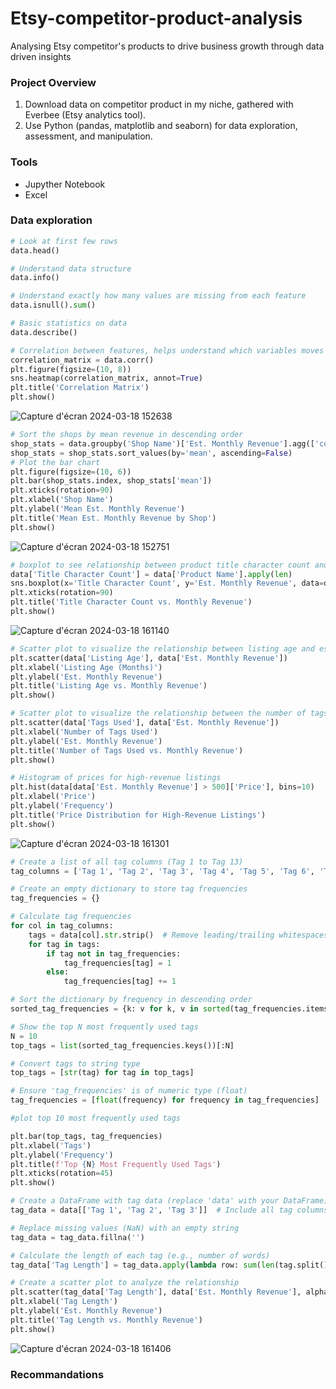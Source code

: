 # Etsy-competitor-product-analysis
Analysing Etsy competitor's products to drive business growth through data driven insights

### Project Overview
1. Download data on competitor product in my niche, gathered with Everbee (Etsy analytics tool).
2. Use Python (pandas, matplotlib and seaborn) for data exploration, assessment, and manipulation.

### Tools 
- Jupyther Notebook
- Excel

### Data exploration
```python
# Look at first few rows
data.head()
```
```python
# Understand data structure
data.info()
```
```python
# Understand exactly how many values are missing from each feature
data.isnull().sum()
```
```python
# Basic statistics on data
data.describe()
```
```python
# Correlation between features, helps understand which variables moves together
correlation_matrix = data.corr()
plt.figure(figsize=(10, 8))
sns.heatmap(correlation_matrix, annot=True)
plt.title('Correlation Matrix')
plt.show()
```
![Capture d'écran 2024-03-18 152638](https://github.com/PhilippePerels/Etsy-competitor-product-analysis/assets/118985006/7df1a45c-6774-4474-a584-39e1a8f76398)
```python
# Sort the shops by mean revenue in descending order
shop_stats = data.groupby('Shop Name')['Est. Monthly Revenue'].agg(['count', 'mean'])
shop_stats = shop_stats.sort_values(by='mean', ascending=False)
# Plot the bar chart
plt.figure(figsize=(10, 6))
plt.bar(shop_stats.index, shop_stats['mean'])
plt.xticks(rotation=90)
plt.xlabel('Shop Name')
plt.ylabel('Mean Est. Monthly Revenue')
plt.title('Mean Est. Monthly Revenue by Shop')
plt.show()
```
![Capture d'écran 2024-03-18 152751](https://github.com/PhilippePerels/Etsy-competitor-product-analysis/assets/118985006/bd51f09e-3985-4840-9a1a-7886b3f60a0d)
```python
# boxplot to see relationship between product title character count and estimated monthly revenue
data['Title Character Count'] = data['Product Name'].apply(len)
sns.boxplot(x='Title Character Count', y='Est. Monthly Revenue', data=data)
plt.xticks(rotation=90)
plt.title('Title Character Count vs. Monthly Revenue')
plt.show()
```
![Capture d'écran 2024-03-18 161140](https://github.com/PhilippePerels/Etsy-competitor-product-analysis/assets/118985006/f9bb0297-9f9a-4be8-a17f-60d24541fe7c)
```python
# Scatter plot to visualize the relationship between listing age and estimated monthly revenue
plt.scatter(data['Listing Age'], data['Est. Monthly Revenue'])
plt.xlabel('Listing Age (Months)')
plt.ylabel('Est. Monthly Revenue')
plt.title('Listing Age vs. Monthly Revenue')
plt.show()
```
```python
# Scatter plot to visualize the relationship between the number of tags used and monthly revenue
plt.scatter(data['Tags Used'], data['Est. Monthly Revenue'])
plt.xlabel('Number of Tags Used')
plt.ylabel('Est. Monthly Revenue')
plt.title('Number of Tags Used vs. Monthly Revenue')
plt.show()
```
```python
# Histogram of prices for high-revenue listings
plt.hist(data[data['Est. Monthly Revenue'] > 500]['Price'], bins=10)
plt.xlabel('Price')
plt.ylabel('Frequency')
plt.title('Price Distribution for High-Revenue Listings')
plt.show()
```
![Capture d'écran 2024-03-18 161301](https://github.com/PhilippePerels/Etsy-competitor-product-analysis/assets/118985006/010a2261-1000-44f0-a379-fc525835a1de)
```python
# Create a list of all tag columns (Tag 1 to Tag 13)
tag_columns = ['Tag 1', 'Tag 2', 'Tag 3', 'Tag 4', 'Tag 5', 'Tag 6', 'Tag 7', 'Tag 8', 'Tag 9', 'Tag 10', 'Tag 11', 'Tag 12', 'Tag 13']

# Create an empty dictionary to store tag frequencies
tag_frequencies = {}

# Calculate tag frequencies
for col in tag_columns:
    tags = data[col].str.strip()  # Remove leading/trailing whitespaces
    for tag in tags:
        if tag not in tag_frequencies:
            tag_frequencies[tag] = 1
        else:
            tag_frequencies[tag] += 1

# Sort the dictionary by frequency in descending order
sorted_tag_frequencies = {k: v for k, v in sorted(tag_frequencies.items(), key=lambda item: item[1], reverse=True)}

# Show the top N most frequently used tags
N = 10
top_tags = list(sorted_tag_frequencies.keys())[:N]
```
```python
# Convert tags to string type
top_tags = [str(tag) for tag in top_tags]

# Ensure 'tag_frequencies' is of numeric type (float)
tag_frequencies = [float(frequency) for frequency in tag_frequencies]

#plot top 10 most frequently used tags

plt.bar(top_tags, tag_frequencies)
plt.xlabel('Tags')
plt.ylabel('Frequency')
plt.title(f'Top {N} Most Frequently Used Tags')
plt.xticks(rotation=45)
plt.show()
```
```python
# Create a DataFrame with tag data (replace 'data' with your DataFrame)
tag_data = data[['Tag 1', 'Tag 2', 'Tag 3']]  # Include all tag columns you want to analyze

# Replace missing values (NaN) with an empty string
tag_data = tag_data.fillna('')

# Calculate the length of each tag (e.g., number of words)
tag_data['Tag Length'] = tag_data.apply(lambda row: sum(len(tag.split()) for tag in row), axis=1)

# Create a scatter plot to analyze the relationship
plt.scatter(tag_data['Tag Length'], data['Est. Monthly Revenue'], alpha=0.5)
plt.xlabel('Tag Length')
plt.ylabel('Est. Monthly Revenue')
plt.title('Tag Length vs. Monthly Revenue')
plt.show()
```
![Capture d'écran 2024-03-18 161406](https://github.com/PhilippePerels/Etsy-competitor-product-analysis/assets/118985006/dfb81bf9-6e10-4722-b5c8-aad96d74f040)

### Recommandations
